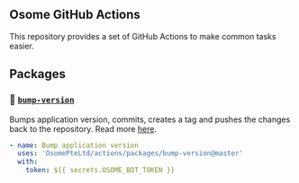 ## Osome GitHub Actions

This repository provides a set of GitHub Actions to make common tasks easier.

## Packages

### :punch: [`bump-version`](packages/bump-version)

Bumps application version, commits, creates a tag and pushes the changes back to the repository. Read more [here](packages/bump-version).

```yaml
- name: Bump application version
  uses: 'OsomePteLtd/actions/packages/bump-version@master'
  with:
    token: ${{ secrets.OSOME_BOT_TOKEN }}
```